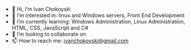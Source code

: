 - 👋 Hi, I’m  Ivan Chokoyski
- 👀 I’m interested in: linux and Windows servers, Front End Development 
- 🌱 I’m currently learning: Windows Administration, Linux Administration, HTML, CSS, JavaScript and C#
- 💞️ I’m looking to collaborate on
- 📫 How to reach me: ivanchokoyski@gmail.com

<!---
ChokoBG/ChokoBG is a ✨ special ✨ repository because its `README.md` (this file) appears on your GitHub profile.
You can click the Preview link to take a look at your changes.
--->
